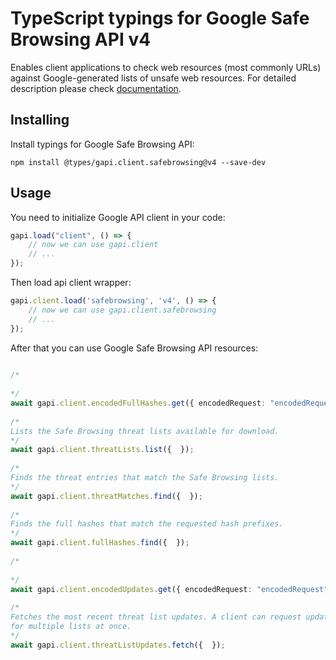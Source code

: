 # TypeScript typings for Google Safe Browsing API v4
Enables client applications to check web resources (most commonly URLs) against Google-generated lists of unsafe web resources.
For detailed description please check [documentation](https://developers.google.com/safe-browsing/).

## Installing

Install typings for Google Safe Browsing API:
```
npm install @types/gapi.client.safebrowsing@v4 --save-dev
```

## Usage

You need to initialize Google API client in your code:
```typescript
gapi.load("client", () => { 
    // now we can use gapi.client
    // ... 
});
```

Then load api client wrapper:
```typescript
gapi.client.load('safebrowsing', 'v4', () => {
    // now we can use gapi.client.safebrowsing
    // ... 
});
```



After that you can use Google Safe Browsing API resources:

```typescript 
    
/* 
  
*/
await gapi.client.encodedFullHashes.get({ encodedRequest: "encodedRequest",  }); 
    
/* 
Lists the Safe Browsing threat lists available for download.  
*/
await gapi.client.threatLists.list({  }); 
    
/* 
Finds the threat entries that match the Safe Browsing lists.  
*/
await gapi.client.threatMatches.find({  }); 
    
/* 
Finds the full hashes that match the requested hash prefixes.  
*/
await gapi.client.fullHashes.find({  }); 
    
/* 
  
*/
await gapi.client.encodedUpdates.get({ encodedRequest: "encodedRequest",  }); 
    
/* 
Fetches the most recent threat list updates. A client can request updates
for multiple lists at once.  
*/
await gapi.client.threatListUpdates.fetch({  });
```